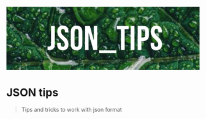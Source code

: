 ![Banner](images/banner.png)

# JSON tips

> Tips and tricks to work with json format

<!-- concat-md::toc -->


